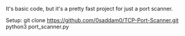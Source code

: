 It's basic code, but it's a pretty fast project for just a port scanner.

Setup:
git clone https://github.com/0saddam0/TCP-Port-Scanner.git
python3 port_scanner.py
